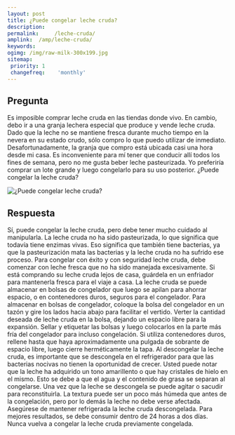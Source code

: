 ```yaml
---
layout: post
title: ¿Puede congelar leche cruda?  
description: 
permalink:     /leche-cruda/
amplink:  /amp/leche-cruda/
keywords: 
ogimg: /img/raw-milk-300x199.jpg
sitemap:
 priority: 1
 changefreq:    'monthly'
---
```




## Pregunta

Es imposible comprar leche cruda en las tiendas donde vivo. En cambio, debo ir a una granja lechera especial que produce y vende leche cruda. Dado que la leche no se mantiene fresca durante mucho tiempo en la nevera en su estado crudo, sólo compro lo que puedo utilizar de inmediato. Desafortunadamente, la granja que compro está ubicada casi una hora desde mi casa. Es inconveniente para mí tener que conducir allí todos los fines de semana, pero no me gusta beber leche pasteurizada. Yo preferiría comprar un lote grande y luego congelarlo para su uso posterior. ¿Puede congelar la leche cruda?


![¿Puede congelar leche cruda?](https://sepuedecongelar.com/img/raw-milk-300x199.jpg "¿Puede congelar leche cruda?" )


## Respuesta

Sí, puede congelar la leche cruda, pero debe tener mucho cuidado al manipularla. La leche cruda no ha sido pasteurizada, lo que significa que todavía tiene enzimas vivas. Eso significa que también tiene bacterias, ya que la pasteurización mata las bacterias y la leche cruda no ha sufrido ese proceso. Para congelar con éxito y con seguridad leche cruda, debe comenzar con leche fresca que no ha sido manejada excesivamente.
Si está comprando su leche cruda lejos de casa, guárdela en un enfriador para mantenerla fresca para el viaje a casa. La leche cruda se puede almacenar en bolsas de congelador que luego se apilan para ahorrar espacio, o en contenedores duros, seguros para el congelador. Para almacenar en bolsas de congelador, coloque la bolsa del congelador en un tazón y gire los lados hacia abajo para facilitar el vertido. Verter la cantidad deseada de leche cruda en la bolsa, dejando un espacio libre para la expansión. Sellar y etiquetar las bolsas y luego colocarlos en la parte más fría del congelador para incluso congelación. Si utiliza contenedores duros, rellene hasta que haya aproximadamente una pulgada de sobrante de espacio libre, luego cierre herméticamente la tapa.
Al descongelar la leche cruda, es importante que se descongela en el refrigerador para que las bacterias nocivas no tienen la oportunidad de crecer. Usted puede notar que la leche ha adquirido un tono amarillento o que hay cristales de hielo en el mismo. Esto se debe a que el agua y el contenido de grasa se separan al congelarse. Una vez que la leche se descongela se puede agitar o sacudir para reconstituirla. La textura puede ser un poco más húmeda que antes de la congelación, pero por lo demás la leche no debe verse afectada. Asegúrese de mantener refrigerada la leche cruda descongelada. Para mejores resultados, se debe consumir dentro de 24 horas a dos días. Nunca vuelva a congelar la leche cruda previamente congelada.
